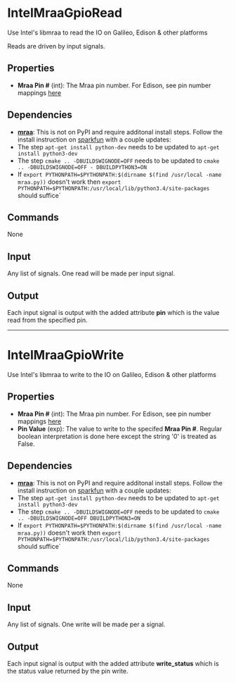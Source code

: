 IntelMraaGpioRead
=================

Use Intel's libmraa to read the IO on Galileo, Edison & other platforms

Reads are driven by input signals.

Properties
----------
-   **Mraa Pin #** (int): The Mraa pin number. For Edison, see pin number mappings [here](https://github.com/intel-iot-devkit/mraa/blob/master/docs/edison.md)

Dependencies
------------
-   [**mraa**](https://github.com/intel-iot-devkit/mraa): This is not on PyPI and require additonal install steps. Follow the install instruction on [sparkfun](https://learn.sparkfun.com/tutorials/installing-libmraa-on-ubilinux-for-edison) with a couple updates:
   -   The step `apt-get install python-dev` needs to be updated to `apt-get install python3-dev`
   -   The step `cmake .. -DBUILDSWIGNODE=OFF` needs to be updated to `cmake .. -DBUILDSWIGNODE=OFF - DBUILDPYTHON3=ON`
   -   If `export PYTHONPATH=$PYTHONPATH:$(dirname $(find /usr/local -name mraa.py))` doesn't work then `export PYTHONPATH=$PYTHONPATH:/usr/local/lib/python3.4/site-packages` should suffice`

Commands
--------
None

Input
-----
Any list of signals. One read will be made per input signal.

Output
------
Each input signal is output with the added attribute **pin** which is the value read from the specified pin.

--------------------------------------

IntelMraaGpioWrite
==================

Use Intel's libmraa to write to the IO on Galileo, Edison & other platforms

Properties
----------
-   **Mraa Pin #** (int): The Mraa pin number. For Edison, see pin number mappings [here](https://github.com/intel-iot-devkit/mraa/blob/master/docs/edison.md)
-   **Pin Value** (exp): The value to write to the specifed **Mraa Pin #**. Regular boolean interpretation is done here except the string '0' is treated as False.

Dependencies
------------
-   [**mraa**](https://github.com/intel-iot-devkit/mraa): This is not on PyPI and require additonal install steps. Follow the install instruction on [sparkfun](https://learn.sparkfun.com/tutorials/installing-libmraa-on-ubilinux-for-edison) with a couple updates:
   -   The step `apt-get install python-dev` needs to be updated to `apt-get install python3-dev`
   -   The step `cmake .. -DBUILDSWIGNODE=OFF` needs to be updated to `cmake .. -DBUILDSWIGNODE=OFF DBUILDPYTHON3=ON`
   -   If `export PYTHONPATH=$PYTHONPATH:$(dirname $(find /usr/local -name mraa.py))` doesn't work then `export PYTHONPATH=$PYTHONPATH:/usr/local/lib/python3.4/site-packages` should suffice`

Commands
--------
None

Input
-----
Any list of signals. One write will be made per a signal.

Output
------
Each input signal is output with the added attribute **write_status** which is the status value returned by the pin write.
